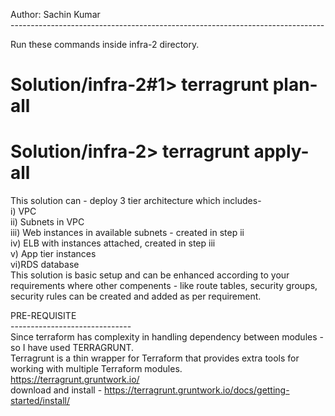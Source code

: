 Author: Sachin Kumar </br>
------------------------------------------------------------------------------</br>

Run these commands inside infra-2 directory. </br>

# Solution/infra-2#1> terragrunt plan-all </br>
# Solution/infra-2> terragrunt apply-all </br>

This solution can - deploy 3 tier architecture which includes- </br>
  i) VPC </br>
  ii) Subnets in VPC </br>
  iii) Web instances in available subnets - created in step ii </br>
  iv) ELB with instances attached, created in step iii </br>
  v) App tier instances </br>
  vi)RDS database </br>
This solution is basic setup and can be enhanced according to your requirements where other compenents - like route tables, security groups, security rules can be created and added as per requirement. </br>

PRE-REQUISITE</br>
------------------------------ </br>
Since terraform has complexity in handling dependency between modules - so I have used TERRAGRUNT. </br>
Terragrunt is a thin wrapper for Terraform that provides extra tools for working with multiple Terraform modules.</br>
https://terragrunt.gruntwork.io/ </br>
download and install - https://terragrunt.gruntwork.io/docs/getting-started/install/ <br>
</br>
